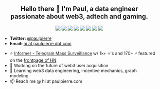 <h2 align="center">Hello there 👋 I'm Paul, a data engineer passionate about web3, adtech and gaming.</h2> 

<p align="center">
  <img src="https://img.shields.io/badge/python%20-%2314354C.svg?&style=for-the-badge&logo=python&logoColor=white"/>
  <img src="https://img.shields.io/badge/FastAPI%20-%23333333.svg?&style=for-the-badge&logo=fastapi&logoColor=white"/>
  <img src="http://img.shields.io/badge/kubernetes-326CE5.svg?&style=for-the-badge&logo=kubernetes&logoColor=white"/>
  <img src="https://img.shields.io/badge/Docker-%232496ED.svg?&style=for-the-badge&logo=docker&logoColor=white"/>
  <img src="https://img.shields.io/badge/Airflow-%23007A88.svg?&style=for-the-badge&logo=apache-airflow&logoColor=white"/>
  <img src="https://img.shields.io/badge/Golang%20-%23323330.svg?&style=for-the-badge&logo=go&logoColor=%23F7DF1E"/>
  <img src="https://img.shields.io/badge/NodeJS%20-%2343853D.svg?&style=for-the-badge&logo=node.js&logoColor=white"/>
  <img src="https://img.shields.io/badge/Kafka%20-%234285F4.svg?&style=for-the-badge&logo=apache-kafka&logoColor=white"/>
</p>

<ul>
  <li><b>Twitter: </b> <a href="https://twitter.com/paulpierre" target="_blank">@paulpierre</a></li>
  <li><b>Email: </b> <a href="#">hi at paulpierre dot com</a></li>
</ul>

- ⭐️ [Informer - Telegram Mass Surveillance](https://github.com/paulpierre/informer) w/ 1k+ ⭐️'s and 170+ ⑂ featured on the [frontpage of HN](https://news.ycombinator.com/item?id=21750353)
- 🔭  Working on the future of web3 user acquisition
- 🌱  Learning web3 data engineering, incentive mechanics, graph modeling
- 📫  Reach me @ hi at paulpierre.com


